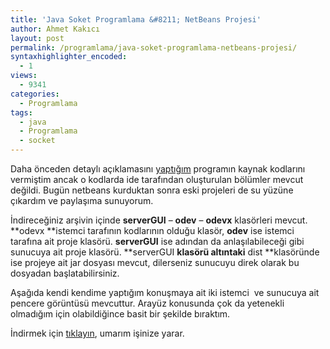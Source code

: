 ```yaml
---
title: 'Java Soket Programlama &#8211; NetBeans Projesi'
author: Ahmet Kakıcı
layout: post
permalink: /programlama/java-soket-programlama-netbeans-projesi/
syntaxhighlighter_encoded:
  - 1
views:
  - 9341
categories:
  - Programlama
tags:
  - java
  - Programlama
  - socket
---
```

Daha önceden detaylı açıklamasını <a href="http://www.ahmetkakici.com/programlama/java-ile-sohbet-programi/" target="_self">yaptığım</a> programın kaynak kodlarını vermiştim ancak o kodlarda ide tarafından oluşturulan bölümler mevcut değildi. Bugün netbeans kurduktan sonra eski projeleri de su yüzüne çıkardım ve paylaşıma sunuyorum.

İndireceğiniz arşivin içinde **serverGUI** &#8211; **odev** &#8211; **odevx** klasörleri mevcut. **odevx **istemci tarafının kodlarının olduğu klasör, **odev** ise istemci tarafına ait proje klasörü. **serverGUI** ise adından da anlaşılabileceği gibi sunucuya ait proje klasörü. **serverGUI **klasörü altıntaki** dist **klasöründe ise projeye ait jar dosyası mevcut, dilerseniz sunucuyu direk olarak bu dosyadan başlatabilirsiniz.

Aşağıda kendi kendime yaptığım konuşmaya ait iki istemci  ve sunucuya ait pencere görüntüsü mevcuttur. Arayüz konusunda çok da yetenekli olmadığım için olabildiğince basit bir şekilde bıraktım.

İndirmek için <a title="İndir beni!" href="http://ahmetkakici.com/dosyalar/java-socket.rar" target="_self">tıklayın</a>, umarım işinize yarar.